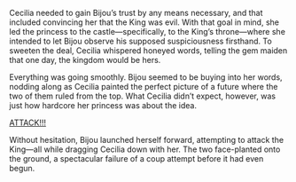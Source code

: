 <!-- title: A Failed Coup -->

Cecilia needed to gain Bijou’s trust by any means necessary, and that included convincing her that the King was evil. With that goal in mind, she led the princess to the castle—specifically, to the King’s throne—where she intended to let Bijou observe his supposed suspiciousness firsthand. To sweeten the deal, Cecilia whispered honeyed words, telling the gem maiden that one day, the kingdom would be hers.

Everything was going smoothly. Bijou seemed to be buying into her words, nodding along as Cecilia painted the perfect picture of a future where the two of them ruled from the top. What Cecilia didn’t expect, however, was just how hardcore her princess was about the idea.

[ATTACK!!!](#embed:https://www.youtube.com/live/2ATTd32AV-Q?feature=shared&t=10481)

Without hesitation, Bijou launched herself forward, attempting to attack the King—all while dragging Cecilia down with her. The two face-planted onto the ground, a spectacular failure of a coup attempt before it had even begun.
